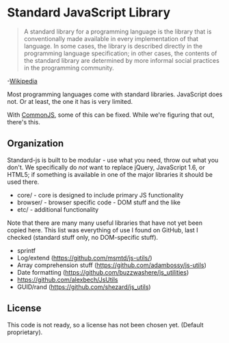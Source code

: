 # Standard JavaScript Library

> A standard library for a programming language is the library that is conventionally made available in every implementation of that language. In some cases, the library is described directly in the programming language specification; in other cases, the contents of the standard library are determined by more informal social practices in the programming community.

-[Wikipedia](http://en.wikipedia.org/wiki/Standard_library)

Most programming languages come with standard libraries. JavaScript does not. Or at least, the one it has is very limited.

With [CommonJS](http://www.commonjs.org/), some of this can be fixed. While we're figuring that out, there's this.

## Organization

Standard-js is built to be modular - use what you need, throw out what you don't. We specifically do *not* want to replace jQuery, JavaScript 1.6, or HTML5; if something is available in one of the major libraries it should be used there.

 * core/ - core is designed to include primary JS functionality
 * browser/ - browser specific code - DOM stuff and the like
 * etc/ - additional functionality

Note that there are many many useful libraries that have not yet been copied here. This list was everything of use I found on GitHub, last I checked (standard stuff only, no DOM-specific stuff).

 * sprintf
 * Log/extend (https://github.com/msmtd/js-utils/)
 * Array comprehension stuff (https://github.com/adambossy/js-utils)
 * Date formatting (https://github.com/buzzwashere/js_utilities)
 * https://github.com/alexbech/JsUtils
 * GUID/rand (https://github.com/shezard/js_utils)

## License

This code is not ready, so a license has not been chosen yet. (Default proprietary).

